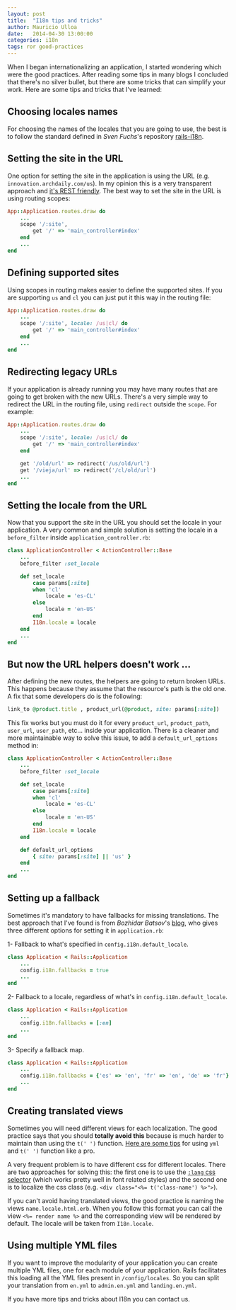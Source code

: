 ```yaml
---
layout: post
title:  "I18n tips and tricks"
author: Mauricio Ulloa
date:   2014-04-30 13:00:00
categories: i18n
tags: ror good-practices
---
```


When I began internationalizing an application, I started wondering which were the good practices. After reading some tips in many blogs I concluded that there's no silver bullet, but there are some tricks that can simplify your work. Here are some tips and tricks that I've learned:

## Choosing locales names

For choosing the names of the locales that you are going to use, the best is to follow the standard defined in _Sven Fuchs_'s repository [rails-i18n][rails-i18n].

## Setting the site in the URL

One option for setting the site in the application is using the URL (e.g. `innovation.archdaily.com/us`). In my opinion this is a very transparent approach and [it's REST friendly][REST-friendly]. The best way to set the site in the URL is using routing scopes:

```ruby
App::Application.routes.draw do
	...
	scope '/:site',
		get '/' => 'main_controller#index'
	end
	...
end
```

## Defining supported sites

Using scopes in routing makes easier to define the supported sites. If you are supporting `us` and `cl`  you can just put it this way in the routing file:

```ruby
App::Application.routes.draw do
	...
	scope '/:site', locale: /us|cl/ do
		get '/' => 'main_controller#index'
	end
	...
end
```

## Redirecting legacy URLs

If your application is already running you may have many routes that are going to get broken with the new URLs. There's a very simple way to redirect the URL in the routing file, using `redirect` outside the `scope`. For example:

```ruby
App::Application.routes.draw do
	...
	scope '/:site', locale: /us|cl/ do
		get '/' => 'main_controller#index'
	end

	get '/old/url' => redirect('/us/old/url')
	get '/vieja/url' => redirect('/cl/old/url')
	...
end
```

## Setting the locale from the URL

Now that you support the site in the URL you should set the locale in your application. A very common and simple solution is setting the locale in a `before_filter` inside `application_controller.rb`:

```ruby
class ApplicationController < ActionController::Base
	...
	before_filter :set_locale

	def set_locale
		case params[:site]
		when 'cl'
			locale = 'es-CL'
		else
			locale = 'en-US'
		end
		I18n.locale = locale
	end
	...
end
```

## But now the URL helpers doesn't work ...

After defining the new routes, the helpers are going to return broken URLs. This happens because they assume that the resource's path is the old one. A fix that some developers do is the following:

```ruby
link_to @product.title , product_url(@product, site: params[:site])
```

This fix works but you must do it for every `product_url`, `product_path`, `user_url`, `user_path`, etc... inside your application. There is a cleaner and more maintainable way to solve this issue, to add a `default_url_options` method in:

```ruby
class ApplicationController < ActionController::Base
	...
	before_filter :set_locale

	def set_locale
		case params[:site]
		when 'cl'
			locale = 'es-CL'
		else
			locale = 'en-US'
		end
		I18n.locale = locale
	end

	def default_url_options
		{ site: params[:site] || 'us' }
	end
	...
end
```

## Setting up a fallback

Sometimes it's mandatory to have fallbacks for missing translations. The best approach that I've found is from _Bozhidar Batsov_'s [blog][batsov-post], who gives three different options for setting it in `application.rb`:

1- Fallback to what's specified in `config.i18n.default_locale`.

```ruby
class Application < Rails::Application
	...
	config.i18n.fallbacks = true
	...
end
```

2- Fallback to a locale, regardless of what's in `config.i18n.default_locale`.

```ruby
class Application < Rails::Application
	...
	config.i18n.fallbacks = [:en]
	...
end
```

3- Specify a fallback map.

```ruby
class Application < Rails::Application
	...
	config.i18n.fallbacks = {'es' => 'en', 'fr' => 'en', 'de' => 'fr'}
	...
end
```

## Creating translated views

Sometimes you will need different views for each localization. The good practice says that you should **totally avoid this** because is much harder to maintain than using the `t(' ')` function. [Here are some tips][rails-i18n-tips] for using `yml` and `t(' ')` function like a pro.

A very frequent problem is to have different css for different locales. There are two approaches for solving this: the first one is to use the [`:lang` css selector][lang-css-document] (which works pretty well in font related styles) and the second one is to localize the css class (e.g. `<div class="<%= t('class-name') %>">`).

If you can't avoid having translated views, the good practice is naming the views `name.locale.html.erb`. When you follow this format you can call the view `<%= render name %>` and the corresponding view will be rendered by default. The locale will be taken from `I18n.locale`.

## Using multiple YML files

If you want to improve the modularity of your application you can create multiple YML files, one for each module of your application. Rails facilitates this loading all the YML files present in `/config/locales`. So you can split your translation from `en.yml` to `admin.en.yml` and `landing.en.yml`.

If you have more tips and tricks about I18n you can contact us.

[rails-i18n]: https://github.com/svenfuchs/rails-i18n/tree/master/rails/locale
[REST-friendly]: http://restpatterns.org/Articles/HTTP_i18N_Patterns
[rails-i18n-tips]: http://thepugautomatic.com/2012/07/rails-i18n-tips
[batsov-post]: http://batsov.com/articles/2012/09/12/setting-up-fallback-locale-s-in-rails-3
[lang-css-document]: http://www.w3schools.com/cssref/sel_lang.asp
